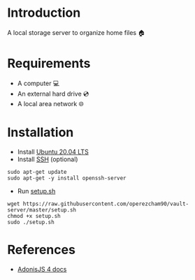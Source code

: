 # Introduction
A local storage server to organize home files 🏠

# Requirements
* A computer 💻
* An external hard drive 💿
* A local area network 🌐

# Installation
* Install [Ubuntu 20.04 LTS](https://releases.ubuntu.com/20.04/)
* Install [SSH](https://www.openssh.com/) (optional)
```
sudo apt-get update
sudo apt-get -y install openssh-server
```
* Run [setup.sh](https://github.com/operezcham90/vault-server/blob/master/setup.sh)
```
wget https://raw.githubusercontent.com/operezcham90/vault-server/master/setup.sh
chmod +x setup.sh
sudo ./setup.sh
```

# References
* [AdonisJS 4 docs](https://legacy.adonisjs.com/docs/4.1/installation)
